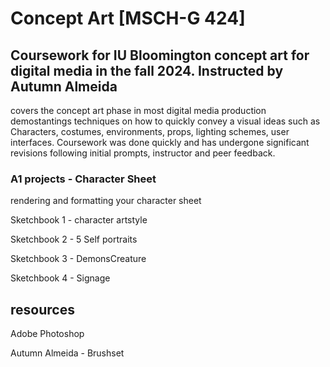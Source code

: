 # Concept Art [MSCH-G 424]  
## Coursework for IU Bloomington concept art for digital media in the fall 2024. Instructed by Autumn Almeida


covers the concept art phase in most digital media production demostantings techniques on how to quickly convey a visual ideas such as Characters, costumes, environments, props, lighting schemes, user interfaces. Coursework was done quickly and has undergone significant revisions following initial prompts, instructor and peer feedback.


### A1 projects - Character Sheet

rendering and formatting your character sheet


Sketchbook 1 - character artstyle

Sketchbook 2 - 5 Self portraits

Sketchbook 3 - DemonsCreature

Sketchbook 4 - Signage


## resources

Adobe Photoshop

Autumn Almeida - Brushset
